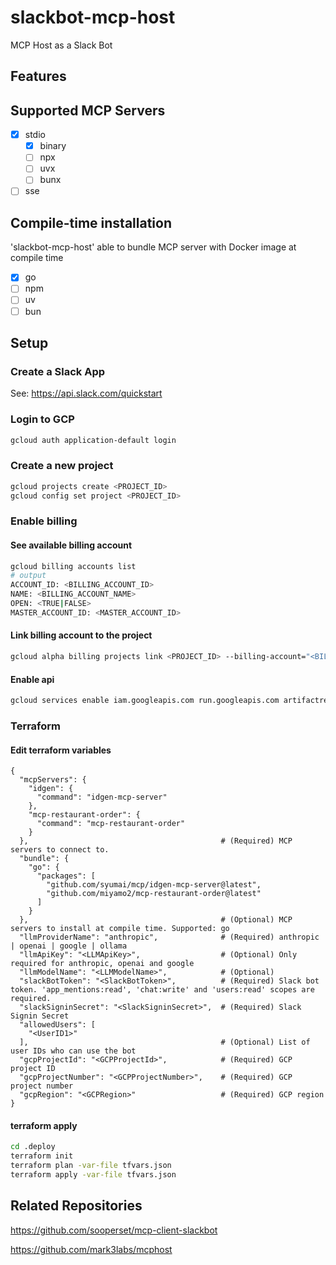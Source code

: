 # slackbot-mcp-host

MCP Host as a Slack Bot

## Features

## Supported MCP Servers

- [x] stdio
  - [x] binary
  - [ ] npx
  - [ ] uvx
  - [ ] bunx
- [ ] sse

## Compile-time installation

'slackbot-mcp-host' able to bundle MCP server with Docker image at compile time

- [x] go
- [ ] npm
- [ ] uv
- [ ] bun

## Setup

### Create a Slack App

See: https://api.slack.com/quickstart

### Login to GCP

```sh
gcloud auth application-default login
```

### Create a new project

```sh
gcloud projects create <PROJECT_ID>
gcloud config set project <PROJECT_ID>
```

### Enable billing

#### See available billing account

```sh
gcloud billing accounts list
# output
ACCOUNT_ID: <BILLING_ACCOUNT_ID>
NAME: <BILLING_ACCOUNT_NAME>
OPEN: <TRUE|FALSE>
MASTER_ACCOUNT_ID: <MASTER_ACCOUNT_ID>
```

#### Link billing account to the project

```sh
gcloud alpha billing projects link <PROJECT_ID> --billing-account="<BILLING_ACCOUNT_ID>"
```

#### Enable api

```sh
gcloud services enable iam.googleapis.com run.googleapis.com artifactregistry.googleapis.com 
```

### Terraform

#### Edit terraform variables

```json5
{
  "mcpServers": {
    "idgen": {
      "command": "idgen-mcp-server"
    },
    "mcp-restaurant-order": {
      "command": "mcp-restaurant-order"
    }
  },                                           # (Required) MCP servers to connect to.
  "bundle": {
    "go": {
      "packages": [
        "github.com/syumai/mcp/idgen-mcp-server@latest",
        "github.com/miyamo2/mcp-restaurant-order@latest"
      ]
    }
  },                                           # (Optional) MCP servers to install at compile time. Supported: go
  "llmProviderName": "anthropic",              # (Required) anthropic | openai | google | ollama
  "llmApiKey": "<LLMApiKey>",                  # (Optional) Only required for anthropic, openai and google
  "llmModelName": "<LLMModelName>",            # (Optional) 
  "slackBotToken": "<SlackBotToken>",          # (Required) Slack bot token. 'app_mentions:read', 'chat:write' and 'users:read' scopes are required.
  "slackSigninSecret": "<SlackSigninSecret>",  # (Required) Slack Signin Secret
  "allowedUsers": [
    "<UserID1>"
  ],                                           # (Optional) List of user IDs who can use the bot
  "gcpProjectId": "<GCPProjectId>",            # (Required) GCP project ID
  "gcpProjectNumber": "<GCPProjectNumber>",    # (Required) GCP project number
  "gcpRegion": "<GCPRegion>"                   # (Required) GCP region
}
```

#### terraform apply

```sh
cd .deploy
terraform init
terraform plan -var-file tfvars.json
terraform apply -var-file tfvars.json
```

## Related Repositories

https://github.com/sooperset/mcp-client-slackbot

https://github.com/mark3labs/mcphost
